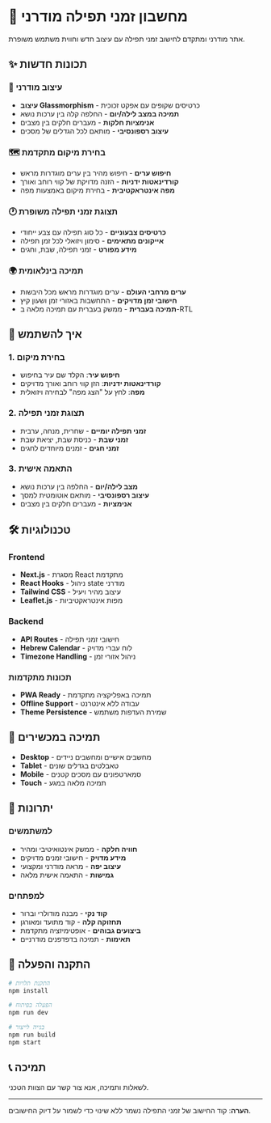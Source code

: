 # 🌅 מחשבון זמני תפילה מודרני

אתר מודרני ומתקדם לחישוב זמני תפילה עם עיצוב חדש וחווית משתמש משופרת.

## ✨ תכונות חדשות

### 🎨 עיצוב מודרני

- **עיצוב Glassmorphism** - כרטיסים שקופים עם אפקט זכוכית
- **תמיכה במצב לילה/יום** - החלפה קלה בין ערכות נושא
- **אנימציות חלקות** - מעברים חלקים בין מצבים
- **עיצוב רספונסיבי** - מותאם לכל הגדלים של מסכים

### 🗺️ בחירת מיקום מתקדמת

- **חיפוש ערים** - חיפוש מהיר בין ערים מוגדרות מראש
- **קורדינאטות ידניות** - הזנה מדויקת של קווי רוחב ואורך
- **מפה אינטראקטיבית** - בחירת מיקום באמצעות מפה

### 🕐 תצוגת זמני תפילה משופרת

- **כרטיסים צבעוניים** - כל סוג תפילה עם צבע ייחודי
- **אייקונים מתאימים** - סימון ויזואלי לכל זמן תפילה
- **מידע מפורט** - זמני תפילה, שבת, וחגים

### 🌍 תמיכה בינלאומית

- **ערים מרחבי העולם** - ערים מוגדרות מראש מכל היבשות
- **חישובי זמן מדויקים** - התחשבות באזורי זמן ושעון קיץ
- **תמיכה בעברית** - ממשק בעברית עם תמיכה מלאה ב-RTL

## 🚀 איך להשתמש

### 1. בחירת מיקום

- **חיפוש עיר**: הקלד שם עיר בחיפוש
- **קורדינאטות ידניות**: הזן קווי רוחב ואורך מדויקים
- **מפה**: לחץ על "הצג מפה" לבחירה ויזואלית

### 2. תצוגת זמני תפילה

- **זמני תפילה יומיים** - שחרית, מנחה, ערבית
- **זמני שבת** - כניסת שבת, יציאת שבת
- **זמני חגים** - זמנים מיוחדים לחגים

### 3. התאמה אישית

- **מצב לילה/יום** - החלפה בין ערכות נושא
- **עיצוב רספונסיבי** - מותאם אוטומטית למסך
- **אנימציות** - מעברים חלקים בין מצבים

## 🛠️ טכנולוגיות

### Frontend

- **Next.js** - מסגרת React מתקדמת
- **React Hooks** - ניהול state מודרני
- **Tailwind CSS** - עיצוב מהיר ויעיל
- **Leaflet.js** - מפות אינטראקטיביות

### Backend

- **API Routes** - חישובי זמני תפילה
- **Hebrew Calendar** - לוח עברי מדויק
- **Timezone Handling** - ניהול אזורי זמן

### תכונות מתקדמות

- **PWA Ready** - תמיכה באפליקציה מתקדמת
- **Offline Support** - עבודה ללא אינטרנט
- **Theme Persistence** - שמירת העדפות משתמש

## 📱 תמיכה במכשירים

- **Desktop** - מחשבים אישיים ומחשבים ניידים
- **Tablet** - טאבלטים בגדלים שונים
- **Mobile** - סמארטפונים עם מסכים קטנים
- **Touch** - תמיכה מלאה במגע

## 🎯 יתרונות

### למשתמשים

- **חוויה חלקה** - ממשק אינטואיטיבי ומהיר
- **מידע מדויק** - חישובי זמנים מדויקים
- **עיצוב יפה** - מראה מודרני ומקצועי
- **גמישות** - התאמה אישית מלאה

### למפתחים

- **קוד נקי** - מבנה מודולרי וברור
- **תחזוקה קלה** - קוד מתועד ומאורגן
- **ביצועים גבוהים** - אופטימיזציה מתקדמת
- **תאימות** - תמיכה בדפדפנים מודרניים

## 🔧 התקנה והפעלה

```bash
# התקנת תלויות
npm install

# הפעלה בפיתוח
npm run dev

# בנייה לייצור
npm run build
npm start
```

## 📞 תמיכה

לשאלות ותמיכה, אנא צור קשר עם הצוות הטכני.

---

**הערה**: קוד החישוב של זמני התפילה נשמר ללא שינוי כדי לשמור על דיוק החישובים.
